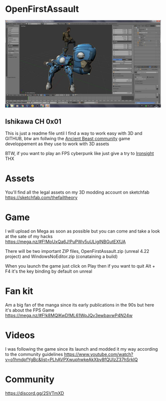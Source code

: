 # OpenFirstAssault

![A Ghost in the Shell Story](Tachikoma.jpg)

## Ishikawa CH 0x01

This is just a readme file until I find a way to work easy with 3D and GITHUB, btw am follwing the [Ancient Beast community](https://ancientbeast.com/) game developpement as they use to work with 3D assets

BTW, if you want to play an FPS cyberpunk like just give a try to [Ironsight](https://fr.ironsight.aeriagames.com/) THX

# Assets

You'll find all the legal assets on my 3D modding account on sketchfab
https://sketchfab.com/thefailtheory

# Game

I will upload on Mega as soon as possible but you can come and take a look at the sate of my hacks
https://mega.nz/#F!MoUxQa6J!PuPWv5uULigINBGutEXfJA

There will be two important ZIP files, OpenFirstAssault.zip (unreal 4.22 project) and WindowsNoEditor.zip (conataining a build)

When you launch the game just click on Play then if you want to quit Alt + F4 it's the key binding by default on unreal

# Fan kit

Am a big fan of the manga since its early publications in the 90s but here it's about the FPS Game
https://mega.nz/#F!k8MQlKwD!ML61WpJQv3ewbavwP4N24w

# Videos

I was following the game since its launch and modded it my way according to the community guidelines
https://www.youtube.com/watch?v=o1hmdpfYgBc&list=PLhAVPXwuphwkeAkXbv8fQUIzZ37hSrkIQ

# Community

https://discord.gg/2SVTmXD
